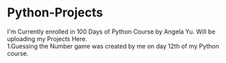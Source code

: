 # Python-Projects
I'm Currently enrolled in 100 Days of Python Course by Angela Yu. Will be uploading my Projects Here.
<br>
1.Guessing the Number game was created by me on day 12th of my Python course.
